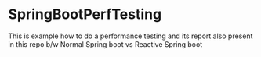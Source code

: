# SpringBootPerfTesting
This is example how to do a performance testing and its report also present in this repo b/w Normal Spring boot vs Reactive Spring boot
